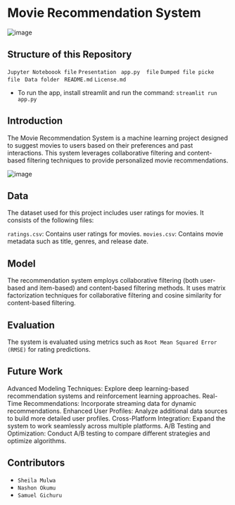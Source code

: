 
# Movie Recommendation System

![image](https://github.com/user-attachments/assets/4bde0e74-8cd8-49d6-8a0e-53b5a22489c7)

## Structure of this Repository
   `Jupyter Noteboook file`
   `Presentation `
   `app.py  file`
   `Dumped file picke file `
   `Data folder `
   `README.md`
   `License.md`
   
  * To run the app, install streamlit and run the command: `streamlit run app.py`

## Introduction

The Movie Recommendation System is a machine learning project designed to suggest movies to users based on their preferences and past interactions. This system leverages collaborative filtering and content-based filtering techniques to provide personalized movie recommendations.

![image](https://github.com/user-attachments/assets/840817e2-4bcb-49d7-bec5-73e7426a7588)


## Data
The dataset used for this project includes user ratings for movies. It consists of the following files:

`ratings.csv`: Contains user ratings for movies.
`movies.csv`: Contains movie metadata such as title, genres, and release date.

## Model
The recommendation system employs collaborative filtering (both user-based and item-based) and content-based filtering methods. It uses matrix factorization techniques for collaborative filtering and cosine similarity for content-based filtering.

## Evaluation
The system is evaluated using metrics such as `Root Mean Squared Error (RMSE)` for rating predictions. 

## Future Work
Advanced Modeling Techniques: Explore deep learning-based recommendation systems and reinforcement learning approaches.
Real-Time Recommendations: Incorporate streaming data for dynamic recommendations.
Enhanced User Profiles: Analyze additional data sources to build more detailed user profiles.
Cross-Platform Integration: Expand the system to work seamlessly across multiple platforms.
A/B Testing and Optimization: Conduct A/B testing to compare different strategies and optimize algorithms.

## Contributors
* `Sheila Mulwa`
* `Nashon Okumu`
* `Samuel Gichuru`

